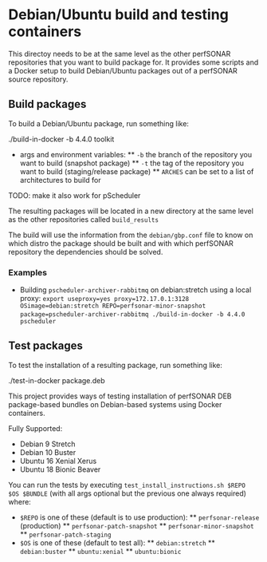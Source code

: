 # Debian/Ubuntu build and testing containers
This directoy needs to be at the same level as the other perfSONAR repositories that you want to build package for.  It provides some scripts and a Docker setup to build Debian/Ubuntu packages out of a perfSONAR source repository.

## Build packages
To build a Debian/Ubuntu package, run something like:

./build-in-docker -b 4.4.0 toolkit

 * args and environment variables:
 ** `-b` the branch of the repository you want to build (snapshot package)
 ** `-t` the tag of the repository you want to build (staging/release package)
 ** `ARCHES` can be set to a list of architectures to build for

TODO: make it also work for pScheduler

The resulting packages will be located in a new directory at the same level as the other repositories called `build_results`

The build will use the information from the `debian/gbp.conf` file to know on which distro the package should be built and with which perfSONAR repository the dependencies should be solved.


### Examples

 * Building `pscheduler-archiver-rabbitmq` on debian:stretch using a local proxy:
`export useproxy=yes proxy=172.17.0.1:3128 OSimage=debian:stretch REPO=perfsonar-minor-snapshot`
`package=pscheduler-archiver-rabbitmq ./build-in-docker -b 4.4.0 pscheduler`

## Test packages
To test the installation of a resulting package, run something like:

./test-in-docker package.deb

This project provides ways of testing installation of perfSONAR DEB package-based bundles on Debian-based systems using Docker containers.

Fully Supported:
 * Debian 9 Stretch
 * Debian 10 Buster
 * Ubuntu 16 Xenial Xerus
 * Ubuntu 18 Bionic Beaver

You can run the tests by executing `test_install_instructions.sh $REPO $OS $BUNDLE` (with all args optional but the previous one always required) where:

 * `$REPO` is one of these (default is to use production):
 ** `perfsonar-release` (production)
 ** `perfsonar-patch-snapshot`
 ** `perfsonar-minor-snapshot`
 ** `perfsonar-patch-staging`
 * `$OS` is one of these (default to test all):
 ** `debian:stretch`
 ** `debian:buster`
 ** `ubuntu:xenial`
 ** `ubuntu:bionic`

